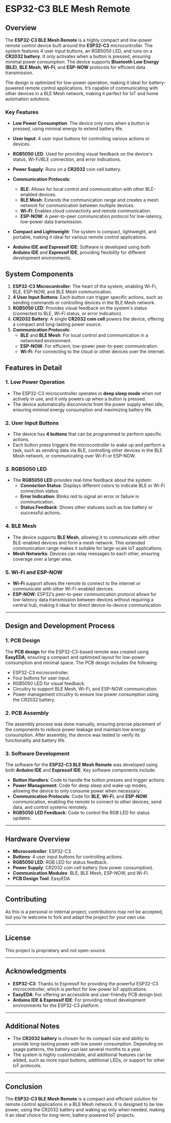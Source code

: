 # ESP32-C3 BLE Mesh Remote

## Overview

The **ESP32-C3 BLE Mesh Remote** is a highly compact and low-power remote control device built around the **ESP32-C3** microcontroller. The system features 4 user input buttons, an RGB5050 LED, and runs on a **CR2032 battery**. It only activates when a button is pressed, ensuring minimal power consumption. The device supports **Bluetooth Low Energy (BLE)**, **BLE Mesh**, **Wi-Fi**, and **ESP-NOW** protocols for efficient data transmission.

The design is optimized for low-power operation, making it ideal for battery-powered remote control applications. It’s capable of communicating with other devices in a BLE Mesh network, making it perfect for IoT and home automation solutions.

### Key Features

- **Low Power Consumption**: The device only runs when a button is pressed, using minimal energy to extend battery life.
- **User Input**: 4 user input buttons for controlling various actions or devices.
- **RGB5050 LED**: Used for providing visual feedback on the device's status, Wi-Fi/BLE connection, and error indications.
- **Power Supply**: Runs on a **CR2032** coin cell battery.
- **Communication Protocols**:
  - **BLE**: Allows for local control and communication with other BLE-enabled devices.
  - **BLE Mesh**: Extends the communication range and creates a mesh network for communication between multiple devices.
  - **Wi-Fi**: Enables cloud connectivity and remote communication.
  - **ESP-NOW**: A peer-to-peer communication protocol for low-latency, low-power data transmission.
  
- **Compact and Lightweight**: The system is compact, lightweight, and portable, making it ideal for various remote control applications.
- **Arduino IDE and Espressif IDE**: Software is developed using both **Arduino IDE** and **Espressif IDE**, providing flexibility for different development environments.

## System Components

1. **ESP32-C3 Microcontroller**: The heart of the system, enabling Wi-Fi, BLE, ESP-NOW, and BLE Mesh communication.
2. **4 User Input Buttons**: Each button can trigger specific actions, such as sending commands or controlling devices in the BLE Mesh network.
3. **RGB5050 LED**: Provides visual feedback on the system's status (connected to BLE, Wi-Fi status, or error indication).
4. **CR2032 Battery**: A single **CR2032 coin cell** powers the device, offering a compact and long-lasting power source.
5. **Communication Protocols**:
   - **BLE** and **BLE Mesh**: For local control and communication in a networked environment.
   - **ESP-NOW**: For efficient, low-power peer-to-peer communication.
   - **Wi-Fi**: For connecting to the cloud or other devices over the internet.

## Features in Detail

### 1. **Low Power Operation**
- The ESP32-C3 microcontroller operates in **deep sleep mode** when not actively in use, and it only powers up when a button is pressed.
- The device automatically disconnects from the power supply when idle, ensuring minimal energy consumption and maximizing battery life.

### 2. **User Input Buttons**
- The device has **4 buttons** that can be programmed to perform specific actions.
- Each button press triggers the microcontroller to wake up and perform a task, such as sending data via BLE, controlling other devices in the BLE Mesh network, or communicating over Wi-Fi or ESP-NOW.

### 3. **RGB5050 LED**
- The **RGB5050 LED** provides real-time feedback about the system:
  - **Connection Status**: Displays different colors to indicate BLE or Wi-Fi connection status.
  - **Error Indication**: Blinks red to signal an error or failure in communication.
  - **Status Feedback**: Shows other statuses such as low battery or successful actions.

### 4. **BLE Mesh**
- The device supports **BLE Mesh**, allowing it to communicate with other BLE-enabled devices and form a mesh network. This extended communication range makes it suitable for large-scale IoT applications.
- **Mesh Networks**: Devices can relay messages to each other, ensuring coverage over a larger area.

### 5. **Wi-Fi and ESP-NOW**
- **Wi-Fi** support allows the remote to connect to the internet or communicate with other Wi-Fi-enabled devices.
- **ESP-NOW**: ESP32’s peer-to-peer communication protocol allows for low-latency data transmission between devices without requiring a central hub, making it ideal for direct device-to-device communication.

---

## Design and Development Process

### 1. **PCB Design**
The **PCB design** for the ESP32-C3-based remote was created using **EasyEDA**, ensuring a compact and optimized layout for low-power consumption and minimal space. The PCB design includes the following:
- ESP32-C3 microcontroller.
- Four buttons for user input.
- RGB5050 LED for visual feedback.
- Circuitry to support BLE Mesh, Wi-Fi, and ESP-NOW communication.
- Power management circuitry to ensure low power consumption using the CR2032 battery.

### 2. **PCB Assembly**
The assembly process was done manually, ensuring precise placement of the components to reduce power leakage and maintain low energy consumption. After assembly, the device was tested to verify its functionality and battery life.

### 3. **Software Development**
The software for the **ESP32-C3 BLE Mesh Remote** was developed using both **Arduino IDE** and **Espressif IDE**. Key software components include:
- **Button Handlers**: Code to handle the button presses and trigger actions.
- **Power Management**: Code for deep sleep and wake-up modes, allowing the device to only consume power when necessary.
- **Communication Protocols**: Code for **BLE**, **Wi-Fi**, and **ESP-NOW** communication, enabling the remote to connect to other devices, send data, and control systems remotely.
- **RGB5050 LED Feedback**: Code to control the RGB LED for status updates.

---

## Hardware Overview

- **Microcontroller**: ESP32-C3
- **Buttons**: 4 user input buttons for controlling actions.
- **RGB5050 LED**: RGB LED for status feedback.
- **Power Supply**: CR2032 coin cell battery (low power consumption).
- **Communication Modules**: BLE, BLE Mesh, ESP-NOW, and Wi-Fi.
- **PCB Design Tool**: EasyEDA

---

## Contributing

As this is a personal or internal project, contributions may not be accepted, but you're welcome to fork and adapt the project for your own use.

---

## License

This project is proprietary and not open-source.

---

## Acknowledgments

- **ESP32-C3**: Thanks to Espressif for providing the powerful ESP32-C3 microcontroller, which is perfect for low-power IoT applications.
- **EasyEDA**: For offering an accessible and user-friendly PCB design tool.
- **Arduino IDE & Espressif IDE**: For providing robust development environments for the ESP32-C3 platform.

---

## Additional Notes

- The **CR2032 battery** is chosen for its compact size and ability to provide long-lasting power with low power consumption. Depending on usage patterns, the battery can last several months to a year.
- The system is highly customizable, and additional features can be added, such as more input buttons, additional LEDs, or support for other IoT protocols.

---

## Conclusion

The **ESP32-C3 BLE Mesh Remote** is a compact and efficient solution for remote control applications in a BLE Mesh network. It is designed to be low power, using the CR2032 battery and waking up only when needed, making it an ideal choice for long-term, battery-powered IoT projects.

